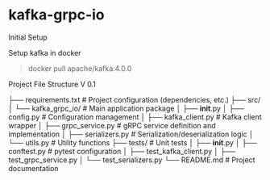 # kafka-grpc-io

Initial Setup

Setup kafka in docker

> docker pull apache/kafka:4.0.0

Project File Structure V 0.1


├── requirements.txt      # Project configuration (dependencies, etc.)
├── src/
│   └── kafka_grpc_io/  # Main application package
│       ├── __init__.py
│       ├── config.py     # Configuration management
│       ├── kafka_client.py # Kafka client wrapper
│       ├── grpc_service.py # gRPC service definition and implementation
│       ├── serializers.py # Serialization/deserialization logic
│       └── utils.py      # Utility functions
├── tests/            # Unit tests
│   ├── __init__.py
│   ├── conftest.py   # pytest configuration
│   ├── test_kafka_client.py
│   ├── test_grpc_service.py
│   └── test_serializers.py
└── README.md         # Project documentation



